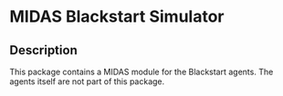 # MIDAS Blackstart Simulator

## Description
This package contains a MIDAS module for the Blackstart agents.
The agents itself are not part of this package.

